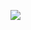![](http://github-profile-summary-cards.vercel.app/api/cards/profile-details?username=Simona-Velichkovska&theme=calm)
